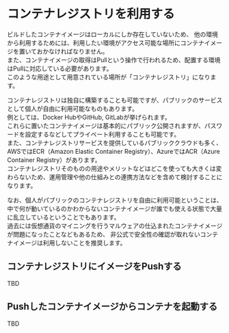 # コンテナレジストリを利用する

ビルドしたコンテナイメージはローカルにしか存在していないため、
他の環境から利用するためには、利用したい環境がアクセス可能な場所にコンテナイメージを置いておかなければなりません。  
また、コンテナイメージの取得はPullという操作で行われるため、配置する環境はPullに対応している必要があります。  
このような用途として用意されている場所が「コンテナレジストリ」になります。

コンテナレジストリは独自に構築することも可能ですが、パブリックのサービスとして個人が自由に利用可能なものもあります。  
例としては、Docker HubやGitHub, GitLabが挙げられます。  
これらに置いたコンテナイメージは基本的にパブリック公開されますが、パスワードを設定するなどしてプライベート利用することも可能です。  
また、コンテナレジストリサービスを提供しているパブリッククラウドも多く、
AWSではECR（Amazon Elastic Container Registry）、AzureではACR（Azure Container Registry）があります。  
コンテナレジストリそのものの用途やメリットなどはどこを使っても大きくは変わらないため、運用管理や他の仕組みとの連携方法などを含めて検討することになります。

なお、個人がパブリックのコンテナレジストリを自由に利用可能ということは、
中で何が動いているのかわからないコンテナイメージが誰でも使える状態で大量に乱立しているということでもあります。  
過去には仮想通貨のマイニングを行うマルウェアの仕込まれたコンテナイメージが問題になったことなどもあるため、
非公式で安全性の確認が取れないコンテナイメージは利用しないことを推奨します。

## コンテナレジストリにイメージをPushする

TBD

## Pushしたコンテナイメージからコンテナを起動する

TBD
